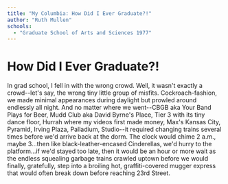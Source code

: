 ```yaml
---
title: "My Columbia: How Did I Ever Graduate?!"
author: "Ruth Mullen"
schools:
  - "Graduate School of Arts and Sciences 1977"
---
```


# How Did I Ever Graduate?!

In grad school, I fell in with the wrong crowd.  Well, it wasn't exactly a crowd--let's say, the wrong tiny little group of misfits.  Cockroach-fashion, we made minimal appearances during daylight but prowled around endlessly all night.  And no matter where we went--CBGB aka Your Band Plays for Beer, Mudd Club aka David Byrne's Place, Tier 3 with its tiny dance floor, Hurrah where my videos first made money, Max's Kansas City, Pyramid, Irving Plaza, Palladium, Studio--it required changing trains several times before we'd arrive back at the dorm.  The clock would chime 2 a.m., maybe 3...then like black-leather-encased Cinderellas, we'd hurry to the platform...if we'd stayed too late, then it would be an hour or more wait as the endless squealing garbage trains crawled uptown before we would finally, gratefully, step into a broiling hot, graffiti-covered mugger express that would often break down before reaching 23rd Street.
